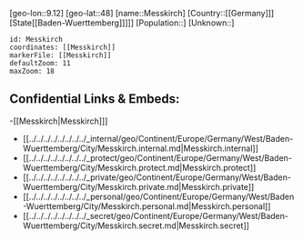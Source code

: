 ﻿---
location: [48,9.12]
mapzoom: [7,12] 
mapmarker: city 
type: City
tags:
- geo/City


SpocWebEntityId: 32456
isDeleted: false
confidential: public

---
[geo-lon::9.12]
[geo-lat::48]
[name::Messkirch]
[Country::[[Germany]]]
[State[[Baden-Wuerttemberg]]]]]
[Population::]
[Unknown::]


```leaflet
id: Messkirch
coordinates: [[Messkirch]]
markerFile: [[Messkirch]]
defaultZoom: 11 
maxZoom: 18
```


## Confidential Links & Embeds: 
-[[Messkirch|Messkirch]]] 
- [[../../../../../../../../_internal/geo/Continent/Europe/Germany/West/Baden-Wuerttemberg/City/Messkirch.internal.md|Messkirch.internal]] 
- [[../../../../../../../../_protect/geo/Continent/Europe/Germany/West/Baden-Wuerttemberg/City/Messkirch.protect.md|Messkirch.protect]] 
- [[../../../../../../../../_private/geo/Continent/Europe/Germany/West/Baden-Wuerttemberg/City/Messkirch.private.md|Messkirch.private]] 
- [[../../../../../../../../_personal/geo/Continent/Europe/Germany/West/Baden-Wuerttemberg/City/Messkirch.personal.md|Messkirch.personal]] 
- [[../../../../../../../../_secret/geo/Continent/Europe/Germany/West/Baden-Wuerttemberg/City/Messkirch.secret.md|Messkirch.secret]] 
